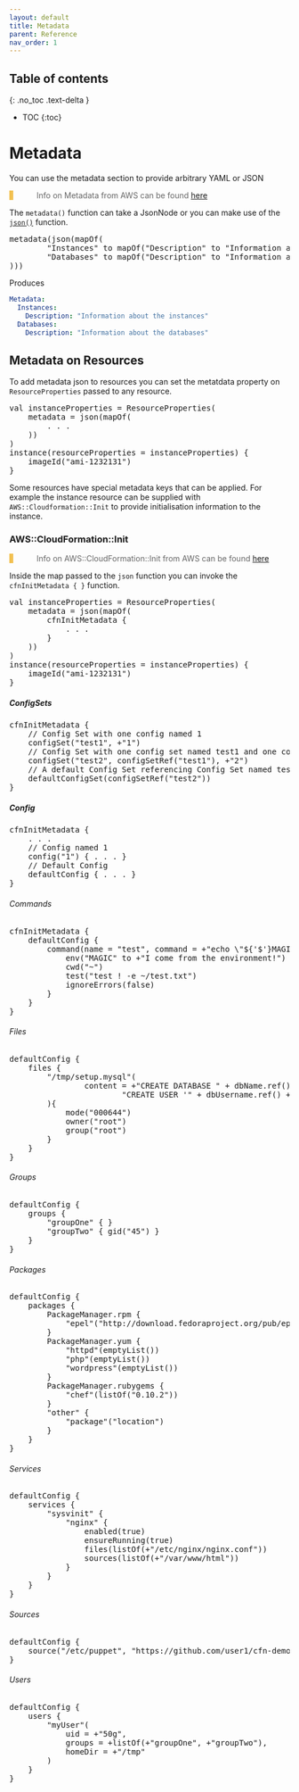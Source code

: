 ```yaml
---
layout: default
title: Metadata
parent: Reference
nav_order: 1
---
```

<script src="https://unpkg.com/kotlin-playground@1" data-selector=".kotlin"></script>
<style>
blockquote{
    color: #666;
    margin: 0;
    padding-left: 3em;
    border-left: 0.5em #f2c152 solid;
}
</style>

## Table of contents
{: .no_toc .text-delta }

* TOC
{:toc}

# Metadata

You can use the metadata section to provide arbitrary YAML or JSON

> Info on Metadata from AWS can be found [here](https://docs.aws.amazon.com/AWSCloudFormation/latest/UserGuide/metadata-section-structure.html)

The `metadata()` function can take a JsonNode or you can make use of the [`json()`](./fundamentals.html#the-valuejsonnode-type) function.

<pre class="kotlin" data-highlight-only>
metadata(json(mapOf(
        "Instances" to mapOf("Description" to "Information about the instances"),
        "Databases" to mapOf("Description" to "Information about the databases")
)))
</pre>

Produces

```yaml
Metadata:
  Instances:
    Description: "Information about the instances"
  Databases:
    Description: "Information about the databases"
```

## Metadata on Resources
To add metadata json to resources you can set the metatdata property on `ResourceProperties` passed to any resource.

<pre class="kotlin" data-highlight-only>
val instanceProperties = ResourceProperties(
    metadata = json(mapOf(
        . . .
    ))
)
instance(resourceProperties = instanceProperties) { 
    imageId("ami-1232131")
}
</pre>

Some resources have special metadata keys that can be applied. For example the instance resource can be supplied with `AWS::Cloudformation::Init` to provide initialisation information to the instance.

### AWS::CloudFormation::Init

> Info on AWS::CloudFormation::Init from AWS can be found [here](https://docs.aws.amazon.com/AWSCloudFormation/latest/UserGuide/aws-resource-init.html)

Inside the map passed to the `json` function you can invoke the `cfnInitMetadata { }` function.

<pre class="kotlin" data-highlight-only>
val instanceProperties = ResourceProperties(
    metadata = json(mapOf(
        cfnInitMetadata { 
            . . .
        }
    ))
)
instance(resourceProperties = instanceProperties) {
    imageId("ami-1232131")
}
</pre>    
        
##### ConfigSets

<pre class="kotlin" data-highlight-only>
cfnInitMetadata {
    // Config Set with one config named 1
    configSet("test1", +"1")
    // Config Set with one config set named test1 and one config named 2
    configSet("test2", configSetRef("test1"), +"2")
    // A default Config Set referencing Config Set named test2
    defaultConfigSet(configSetRef("test2"))
}
</pre>

##### Config

<pre class="kotlin" data-highlight-only>
cfnInitMetadata { 
    . . .
    // Config named 1
    config("1") { . . . }
    // Default Config
    defaultConfig { . . . }
}
</pre>

###### Commands

<pre class="kotlin" data-highlight-only>
cfnInitMetadata {
    defaultConfig {
        command(name = "test", command = +"echo \"${'$'}MAGIC\" > test.txt") {
            env("MAGIC" to +"I come from the environment!")
            cwd("~")
            test("test ! -e ~/test.txt")
            ignoreErrors(false)
        }
    }
}
</pre>


###### Files

<pre class="kotlin" data-highlight-only>
defaultConfig {
    files { 
        "/tmp/setup.mysql"(
                content = +"CREATE DATABASE " + dbName.ref() + ";\n" +
                        "CREATE USER '" + dbUsername.ref() + "'@'localhost' IDENTIFIED BY '" + dbPassword.ref() + "';\n"
        ){ 
            mode("000644")
            owner("root")
            group("root")
        }
    }
}
</pre>

###### Groups

<pre class="kotlin" data-highlight-only>
defaultConfig {
    groups { 
        "groupOne" { }
        "groupTwo" { gid("45") }
    }
}
</pre>

###### Packages

<pre class="kotlin" data-highlight-only>
defaultConfig {
    packages {
        PackageManager.rpm {
            "epel"("http://download.fedoraproject.org/pub/epel/5/i386/epel-release-5-4.noarch.rpm")
        }
        PackageManager.yum {
            "httpd"(emptyList())
            "php"(emptyList())
            "wordpress"(emptyList())
        }
        PackageManager.rubygems {
            "chef"(listOf("0.10.2"))
        }
        "other" {
            "package"("location")
        }
    }
}
</pre>

###### Services

<pre class="kotlin" data-highlight-only>
defaultConfig {
    services {
        "sysvinit" {
            "nginx" {
                enabled(true)
                ensureRunning(true)
                files(listOf(+"/etc/nginx/nginx.conf"))
                sources(listOf(+"/var/www/html"))
            }
        }
    }
}
</pre>

###### Sources

<pre class="kotlin" data-highlight-only>
defaultConfig {
    source("/etc/puppet", "https://github.com/user1/cfn-demo/tarball/master")
}
</pre>

###### Users

<pre class="kotlin" data-highlight-only>
defaultConfig {
    users {
        "myUser"(
            uid = +"50g",
            groups = +listOf(+"groupOne", +"groupTwo"),
            homeDir = +"/tmp"
        )
    }
}
</pre>

